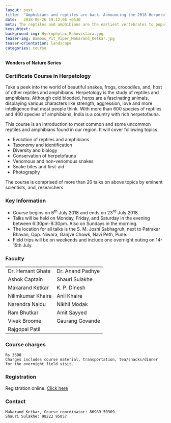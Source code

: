 ```yaml
---
layout: post
title:  "Amphibians and reptiles are back. Announcing the 2018 Herpetology course!"
date:   2018-06-26 19:12:06 +0530
meta: The reptiles and amphibians are the earliest vertebrates to populate the land. This course conducted by eminent experts on reptiles and amphibians is a great introduction to the fantastic variety of snakes, lizards, frogs, crocodiles and other herpetofauna that inhabits our region. The course includes field visits on weekends for first hand primer and presentations covering variety of topics from identification to evolution. The course is open to all and will be conducted between 6 - 23rd July 2018  at S. M. Joshi Hall, Pune.
keysubtext: 
background-img: Hydrophylax_Bahuvistara.jpg
teaser-img: Bamboo_Pit_Viper_Makarand_Ketkar.jpg
teaser-orientation: landscape
categories: course
---
```


**Wonders of Nature Series**

### Certificate Course in Herpetology

Take a peek into the world of beautiful snakes, frogs, crocodiles, and, host of other
reptiles and amphibians. Herpetology is the study of reptiles and amphibians.
Although cold blooded, herps are a fascinating animals, displaying various
characters like strength, aggression, love and more intelligence that most
people think. With more than 600 species of reptiles and 400 species of
amphibians, India is a country with rich herpetofauna.

This course is an introduction to most common and some uncommon reptiles and
amphibians found in our region. It will cover following topics:

+ Evolution of reptiles and amphibians
+ Taxonomy and identification
+ Diversity and biology
+ Conservation of herpetofauna
+ Venomous and non-venomous snakes
+ Snake bites and first-aid
+ Photography

The course is comprised of more than 20 talks on above topics by eminent
scientists, and, researchers. 


### Key Information ###
+ Course begins on 6<sup>th</sup> July 2018 and ends on 23<sup>rd</sup> July 2018.
+ Talks will be held on Monday, Friday, and Saturday in the evening between 6:30pm-8:30pm. Also on Sundays in the morning.
+ The location for all talks is the S. M. Joshi Sabhagruh, next to Patrakar Bhavan, Opp. Niwara, Ganjve Chowk, Navi Peth, Pune. 
+ Field trips will be on weekends and include one overnight outing on 14-15th July.

### Faculty
<table class="table table-striped">
    <tr>
    <td>Dr. Hemant Ghate</td>
    <td>Dr. Anand Padhye</td>
    </tr> <tr>
    <td>Ashok Captain</td>
    <td>Shauri Sulakhe</td>
    </tr> <tr>
    <td>Makarand Ketkar</td>
    <td>K. P. Dinesh</td>
    </tr> <tr>
    <td>Nilimkumar Khaire</td>
    <td>Anil Khaire</td>
    </tr> <tr>
    <td>Narendra Naidu</td>
    <td>Nikhil Modak</td>
    </tr> <tr>
    <td>Ram Bhutkar</td>
    <td>Amit Sayyed</td>
    </tr> <tr>
    <td>Vivek Broome</td>
    <td>Gaurang Govande</td>
    </tr> <tr>
    <td>Rajgopal Patil</td>
    </tr>
</table>

### Course charges
    Rs 3500
    Charges includes course material, transportation, tea/snacks/dinner for the overnight field visit.


### Registration
Registration online. <a href="https://goo.gl/forms/vjG1mUmneEHkIUGy2">Click here</a>

### Contact
    Makarand Ketkar, Course coordinator: 86989 50909
    Shauri Sulakhe: 98222 95057
